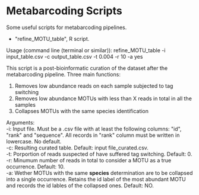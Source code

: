 # Metabarcoding Scripts

Some useful scripts for metabarcoding pipelines.

- "refine_MOTU_table", R script.

Usage (command line (terminal or similar)): refine_MOTU_table -i input_table.csv -c output_table.csv -t 0.004 -r 10 -a yes

This script is a post-bioinformatic curation of the dataset after the metabarcoding pipeline. Three main functions:
1. Removes low abundance reads on each sample subjected to tag switching
2. Removes low abundance MOTUs with less than X reads in total in all the samples
3. Collapses MOTUs with the same species identification

Arguments: <br />
 -i: Input file. Must be a .csv file with at least the following columns: "id", "rank" and "sequence". All records in "rank" column must be written in lowercase. No default. <br />
 -c: Resulting curated table. Default: input file_curated.csv. <br />
 -t: Porportion of reads suspected of have suffered tag switching. Default: 0. <br />
 -r: Minumum number of reads in total to consider a MOTU as a true occurrence. Default: 10. <br />
 -a: Wether MOTUs with the same __species__ determination are to be collapsed into a single occurrence. Retains the id label of the most abundant MOTU and records the id lables of the collapsed ones. Default: NO. <br />
